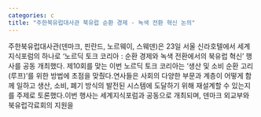 ```yaml
---
categories: c
title: "주한북유럽대사관 북유럽 순환 경제 · 녹색 전환 혁신 논의"
---
```

주한북유럽대사관(덴마크, 핀란드, 노르웨이, 스웨덴)은 23일 서울 신라호텔에서 세계지식포럼의 하나로 ‘노르딕 토크 코리아 : 순환 경제와 녹색 전환에서의 북유럽 혁신’ 행사를 공동 개최했다. 제10회를 맞는 이번 노르딕 토크 코리아는 ‘생산 및 소비 순환 고리(루프)’를 위한 방법에 초점을 맞췄다.연사들은 사회의 다양한 부문과 계층이 어떻게 함께 일하고 생산, 소비, 폐기 방식의 발전된 시스템에 도달하기 위해 재설계할 수 있는지를 주제로 토론했다.이번 행사는 세계지식포럼과 공동으로 개최되며, 덴마크 외교부와 북유럽각료회의 지원을